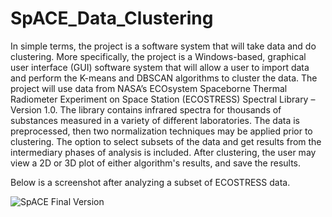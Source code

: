 # SpACE_Data_Clustering

In simple terms, the project is a software system that will take data and do clustering.
More specifically, the project is a Windows-based, graphical user interface (GUI) software
system that will allow a user to import data and perform the K-means and DBSCAN algorithms to
cluster the data.
The project will use data from NASA’s ECOsystem Spaceborne Thermal Radiometer Experiment
on Space Station (ECOSTRESS) Spectral Library – Version 1.0. The library contains infrared
spectra for thousands of substances measured in a variety of different laboratories. The data
is preprocessed, then two normalization techniques may be applied prior to clustering. The
option to select subsets of the data and get results from the intermediary phases of analysis
is included. After clustering, the user may view a 2D or 3D plot of either algorithm's results, and save the results.

Below is a screenshot after analyzing a subset of ECOSTRESS data.

![SpACE Final Version](https://i.imgur.com/y8IzTFP.png "SpACE Final Version")

